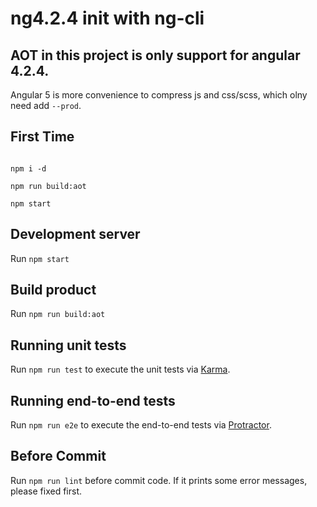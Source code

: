# ng4.2.4 init with ng-cli

## AOT in this project is only support for angular 4.2.4.

Angular 5 is more convenience to compress js and css/scss, which olny need add `--prod`.

## First Time

```

npm i -d

npm run build:aot

npm start
```

## Development server

Run `npm start`

## Build product

Run `npm run build:aot`

## Running unit tests

Run `npm run test` to execute the unit tests via [Karma](https://karma-runner.github.io).

## Running end-to-end tests

Run `npm run e2e` to execute the end-to-end tests via [Protractor](http://www.protractortest.org/).

## Before Commit

Run `npm run lint` before commit code. If it prints some error messages, please fixed first.


